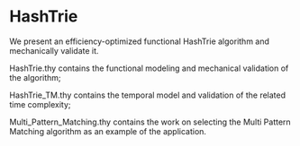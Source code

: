 # HashTrie
We present an efficiency-optimized functional HashTrie algorithm and mechanically validate it.

HashTrie.thy contains the functional modeling and mechanical validation of the algorithm;

HashTrie_TM.thy contains the temporal model and validation of the related time complexity;

Multi_Pattern_Matching.thy contains the work on selecting the Multi Pattern Matching algorithm as an example of the application.
